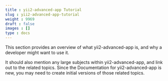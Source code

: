 ```yaml
---
title : yii2-advanced-app Tutorial
slug : yii2-advanced-app-tutorial
weight : 9969
draft : false
images : []
type : docs
---
```


This section provides an overview of what yii2-advanced-app is, and why a developer might want to use it.

It should also mention any large subjects within yii2-advanced-app, and link out to the related topics.  Since the Documentation for yii2-advanced-app is new, you may need to create initial versions of those related topics.

